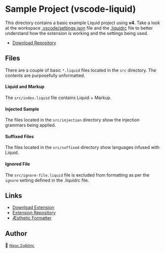 # Sample Project (vscode-liquid)

This directory contains a basic example Liquid project using **v4**. Take a look at the workspace [.vscode/settings.json](https://github.com/panoply/vscode-liquid-sample/blob/master/.vscode/settings.json) file and the [.liquidrc](https://github.com/panoply/vscode-liquid-sample/blob/master/.liquidrc) file to better understand how the extension is working and the settings being used.

- [Download Repository](https://github.com/panoply/vscode-liquid-sample/archive/refs/heads/master.zip)

## Files

There are a couple of basic `*.liquid` files located in the `src` directory. The contents are purposefully unformatted.

#### Liquid and Markup

The `src/index.liquid` file contains Liquid + Markup.

#### Injected Sample

The files located in the `src/injection` directory show the injection grammars being applied.

#### Suffixed Files

The files located in the `src/suffixed` directory show languages infused with Liquid.

#### Ignored File

The `src/ignore-file.liquid` file is excluded from formatting as per the `ignore` setting defined in the .liquidrc file.

## Links

- [Download Extension](https://marketplace.visualstudio.com/items?itemName=sissel.shopify-liquid)
- [Extension Repository](https://github.com/panoply/vscode-liquid)
- [Æsthetic Formatter](https://github.com/panoply/esthetic)

## Author

🥛 <small>[Νίκος Σαβίδης](mailto:n.savvidis@gmx.com)</small>
